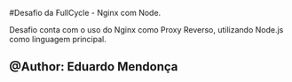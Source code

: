 #Desafio da FullCycle - Nginx com Node.

Desafio conta com o uso do Nginx como Proxy Reverso, utilizando Node.js como linguagem principal.

## @Author: Eduardo Mendonça
